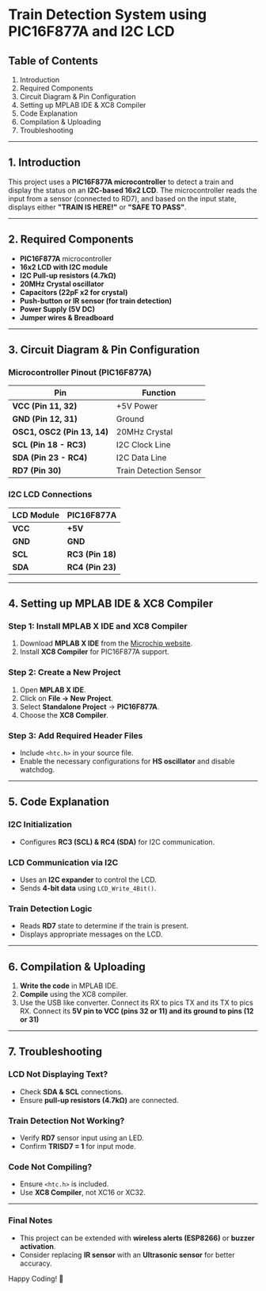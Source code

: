 # Train Detection System using PIC16F877A and I2C LCD

## Table of Contents
1. Introduction
2. Required Components
3. Circuit Diagram & Pin Configuration
4. Setting up MPLAB IDE & XC8 Compiler
5. Code Explanation
6. Compilation & Uploading
7. Troubleshooting

---

## 1. Introduction
This project uses a **PIC16F877A microcontroller** to detect a train and display the status on an **I2C-based 16x2 LCD**. The microcontroller reads the input from a sensor (connected to RD7), and based on the input state, displays either **"TRAIN IS HERE!"** or **"SAFE TO PASS"**.

---

## 2. Required Components
- **PIC16F877A** microcontroller
- **16x2 LCD with I2C module**
- **I2C Pull-up resistors (4.7kΩ)**
- **20MHz Crystal oscillator**
- **Capacitors (22pF x2 for crystal)**
- **Push-button or IR sensor (for train detection)**
- **Power Supply (5V DC)**
- **Jumper wires & Breadboard**

---

## 3. Circuit Diagram & Pin Configuration
### **Microcontroller Pinout (PIC16F877A)**
| Pin | Function |
|------|----------|
| **VCC (Pin 11, 32)** | +5V Power |
| **GND (Pin 12, 31)** | Ground |
| **OSC1, OSC2 (Pin 13, 14)** | 20MHz Crystal |
| **SCL (Pin 18 - RC3)** | I2C Clock Line |
| **SDA (Pin 23 - RC4)** | I2C Data Line |
| **RD7 (Pin 30)** | Train Detection Sensor |

### **I2C LCD Connections**
| LCD Module | PIC16F877A |
|------------|------------|
| **VCC** | **+5V** |
| **GND** | **GND** |
| **SCL** | **RC3 (Pin 18)** |
| **SDA** | **RC4 (Pin 23)** |

---

## 4. Setting up MPLAB IDE & XC8 Compiler
### **Step 1: Install MPLAB X IDE and XC8 Compiler**
1. Download **MPLAB X IDE** from the [Microchip website](https://www.microchip.com/mplab/mplab-x-ide).
2. Install **XC8 Compiler** for PIC16F877A support.

### **Step 2: Create a New Project**
1. Open **MPLAB X IDE**.
2. Click on **File → New Project**.
3. Select **Standalone Project** → **PIC16F877A**.
4. Choose the **XC8 Compiler**.

### **Step 3: Add Required Header Files**
- Include `<htc.h>` in your source file.
- Enable the necessary configurations for **HS oscillator** and disable watchdog.

---

## 5. Code Explanation
### **I2C Initialization**
- Configures **RC3 (SCL) & RC4 (SDA)** for I2C communication.

### **LCD Communication via I2C**
- Uses an **I2C expander** to control the LCD.
- Sends **4-bit data** using `LCD_Write_4Bit()`.

### **Train Detection Logic**
- Reads **RD7** state to determine if the train is present.
- Displays appropriate messages on the LCD.

---

## 6. Compilation & Uploading
1. **Write the code** in MPLAB IDE.
2. **Compile** using the XC8 compiler.
3. Use the USB like converter. Connect its RX to pics TX and its TX to pics RX. Connect its **5V pin to VCC (pins 32 or 11) and its ground to pins (12 or 31)**

---

## 7. Troubleshooting
### **LCD Not Displaying Text?**
- Check **SDA & SCL** connections.
- Ensure **pull-up resistors (4.7kΩ)** are connected.

### **Train Detection Not Working?**
- Verify **RD7** sensor input using an LED.
- Confirm **TRISD7 = 1** for input mode.

### **Code Not Compiling?**
- Ensure `<htc.h>` is included.
- Use **XC8 Compiler**, not XC16 or XC32.

---

### **Final Notes**
- This project can be extended with **wireless alerts (ESP8266)** or **buzzer activation**.
- Consider replacing **IR sensor** with an **Ultrasonic sensor** for better accuracy.

Happy Coding! 🚀

